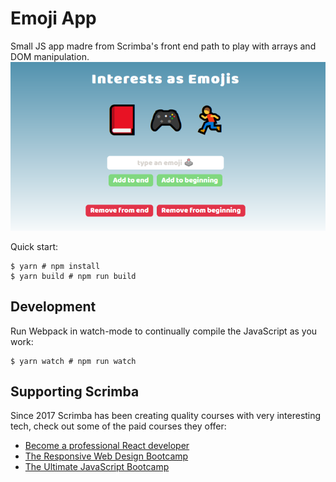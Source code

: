 # Emoji App

Small JS app madre from Scrimba's front end path to play with arrays and DOM manipulation.
![project screenshot](/img/emoji-app-preview.png?raw=true "Preview")

Quick start:

```
$ yarn # npm install
$ yarn build # npm run build
````

## Development

Run Webpack in watch-mode to continually compile the JavaScript as you work:

```
$ yarn watch # npm run watch
```

## Supporting Scrimba

Since 2017 Scrimba has been creating quality courses with very interesting tech, check out some of the paid courses they offer:

- [Become a professional React developer](https://scrimba.com/course/greact)
- [The Responsive Web Design Bootcamp](https://scrimba.com/course/gresponsive)
- [The Ultimate JavaScript Bootcamp](https://scrimba.com/course/gjavascript)
